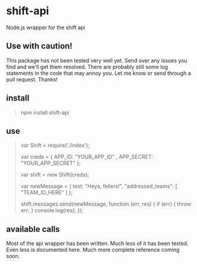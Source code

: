 # shift-api

Node.js wrapper for the shift api

## Use with caution!

This package has not been tested very well yet. Send over any issues you find and we'll get them resolved. There are probably still some log statements in the code that may annoy you. Let me know or send through a pull request. Thanks!

## install

> npm install shift-api

## use

> var Shift = require('./index');
> 
> var creds = {
>     APP_ID: "YOUR_APP_ID"
>   , APP_SECRET: "YOUR_APP_SECRET"
> };
>
> var shift = new Shift(creds);
>
> var newMessage = {
>   text: "Heya, fellers!",
>   "addressed_teams": [
>    "TEAM_ID_HERE"
>  ]
> };
>
> shift.messages.send(newMessage, function (err, res) {
>   if (err) { throw err; }
>   console.log(res);
> });

## available calls

Most of the api wrapper has been written. Much less of it has been tested. Even less is documented here. Much more complete reference coming soon.